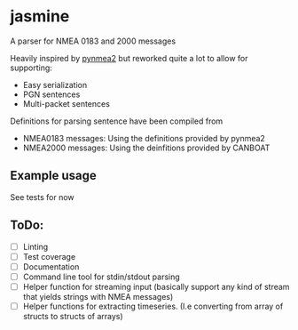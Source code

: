 # jasmine

A parser for NMEA 0183 and 2000 messages

Heavily inspired by [pynmea2](https://github.com/Knio/pynmea2) but reworked quite a lot to allow for supporting:
* Easy serialization
* PGN sentences
* Multi-packet sentences

Definitions for parsing sentence have been compiled from
* NMEA0183 messages: Using the definitions provided by pynmea2
* NMEA2000 messages: Using the deinfitions provided by CANBOAT

## Example usage

See tests for now


## ToDo:

- [ ] Linting
- [ ] Test coverage
- [ ] Documentation
- [ ] Command line tool for stdin/stdout parsing
- [ ] Helper function for streaming input (basically support any kind of stream that yields strings with NMEA messages)
- [ ] Helper functions for extracting timeseries. (I.e converting from array of structs to structs of arrays)
